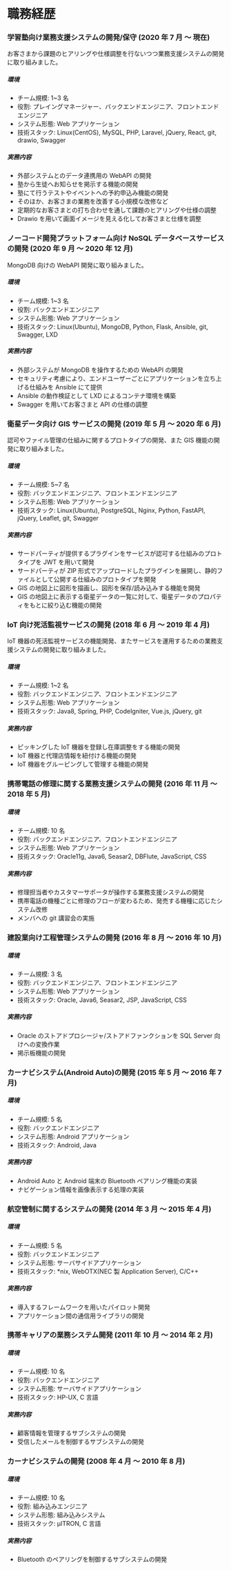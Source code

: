 # 職務経歴

### 学習塾向け業務支援システムの開発/保守 (2020 年 7 月 〜 現在)

お客さまから課題のヒアリングや仕様調整を行ないつつ業務支援システムの開発に取り組みました。

##### 環境

- チーム規模: 1~3 名
- 役割: プレイングマネージャー、バックエンドエンジニア、フロントエンドエンジニア
- システム形態: Web アプリケーション
- 技術スタック: Linux(CentOS), MySQL, PHP, Laravel, jQuery, React, git, drawio, Swagger

##### 実務内容

- 外部システムとのデータ連携用の WebAPI の開発
- 塾から生徒へお知らせを掲示する機能の開発
- 塾にて行うテストやイベントへの予約申込み機能の開発
- そのほか、お客さまの業務を改善する小規模な改修など
- 定期的なお客さまとの打ち合わせを通して課題のヒアリングや仕様の調整
- Drawio を用いて画面イメージを見える化してお客さまと仕様を調整

### ノーコード開発プラットフォーム向け NoSQL データベースサービスの開発 (2020 年 9 月 〜 2020 年 12 月)

MongoDB 向けの WebAPI 開発に取り組みました。

##### 環境

- チーム規模: 1~3 名
- 役割: バックエンドエンジニア
- システム形態: Web アプリケーション
- 技術スタック: Linux(Ubuntu), MongoDB, Python, Flask, Ansible, git, Swagger, LXD

##### 実務内容

- 外部システムが MongoDB を操作するための WebAPI の開発
- セキュリティ考慮により、エンドユーザーごとにアプリケーションを立ち上げる仕組みを Ansible にて提供
- Ansible の動作検証として LXD によるコンテナ環境を構築
- Swagger を用いてお客さまと API の仕様の調整

### 衛星データ向け GIS サービスの開発 (2019 年 5 月 〜 2020 年 6 月)

認可やファイル管理の仕組みに関するプロトタイプの開発、また GIS 機能の開発に取り組みました。

##### 環境

- チーム規模: 5~7 名
- 役割: バックエンドエンジニア、フロントエンドエンジニア
- システム形態: Web アプリケーション
- 技術スタック: Linux(Ubuntu), PostgreSQL, Nginx, Python, FastAPI, jQuery, Leaflet, git, Swagger

##### 実務内容

- サードパーティが提供するプラグインをサービスが認可する仕組みのプロトタイプを JWT を用いて開発
- サードパーティが ZIP 形式でアップロードしたプラグインを展開し、静的ファイルとして公開する仕組みのプロトタイプを開発
- GIS の地図上に図形を描画し、図形を保存/読み込みする機能を開発
- GIS の地図上に表示する衛星データの一覧に対して、衛星データのプロパティをもとに絞り込む機能の開発

### IoT 向け死活監視サービスの開発 (2018 年 6 月 〜 2019 年 4 月)

IoT 機器の死活監視サービスの機能開発、またサービスを運用するための業務支援システムの開発に取り組みました。

##### 環境

- チーム規模: 1~2 名
- 役割: バックエンドエンジニア、フロントエンドエンジニア
- システム形態: Web アプリケーション
- 技術スタック: Java8, Spring, PHP, CodeIgniter, Vue.js, jQuery, git

##### 実務内容

- ピッキングした IoT 機器を登録し在庫調整をする機能の開発
- IoT 機器と代理店情報を紐付ける機能の開発
- IoT 機器をグルーピングして管理する機能の開発

### 携帯電話の修理に関する業務支援システムの開発 (2016 年 11 月 〜 2018 年 5 月)

##### 環境

- チーム規模: 10 名
- 役割: バックエンドエンジニア、フロントエンドエンジニア
- システム形態: Web アプリケーション
- 技術スタック: Oracle11g, Java6, Seasar2, DBFlute, JavaScript, CSS

##### 実務内容

- 修理担当者やカスタマーサポータが操作する業務支援システムの開発
- 携帯電話の機種ごとに修理のフローが変わるため、発売する機種に応じたシステム改修
- メンバへの git 講習会の実施

### 建設業向け工程管理システムの開発 (2016 年 8 月 〜 2016 年 10 月)

##### 環境

- チーム規模: 3 名
- 役割: バックエンドエンジニア、フロントエンドエンジニア
- システム形態: Web アプリケーション
- 技術スタック: Oracle, Java6, Seasar2, JSP, JavaScript, CSS

##### 実務内容

- Oracle のストアドプロシージャ/ストアドファンクションを SQL Server 向けへの変換作業
- 掲示板機能の開発

### カーナビシステム(Android Auto)の開発 (2015 年 5 月 〜 2016 年 7 月)

##### 環境

- チーム規模: 5 名
- 役割: バックエンドエンジニア
- システム形態: Android アプリケーション
- 技術スタック: Android, Java

##### 実務内容

- Android Auto と Android 端末の Bluetooth ペアリング機能の実装
- ナビゲーション情報を画像表示する処理の実装

### 航空管制に関するシステムの開発 (2014 年 3 月 〜 2015 年 4 月)

##### 環境

- チーム規模: 5 名
- 役割: バックエンドエンジニア
- システム形態: サーバサイドアプリケーション
- 技術スタック: \*nix, WebOTX(NEC 製 Application Server), C/C++

##### 実務内容

- 導入するフレームワークを用いたパイロット開発
- アプリケーション間の通信用ライブラリの開発

### 携帯キャリアの業務システム開発 (2011 年 10 月 〜 2014 年 2 月)

##### 環境

- チーム規模: 10 名
- 役割: バックエンドエンジニア
- システム形態: サーバサイドアプリケーション
- 技術スタック: HP-UX, C 言語

##### 実務内容

- 顧客情報を管理するサブシステムの開発
- 受信したメールを制御するサブシステムの開発

### カーナビシステムの開発 (2008 年 4 月 〜 2010 年 8 月)

##### 環境

- チーム規模: 10 名
- 役割: 組み込みエンジニア
- システム形態: 組み込みシステム
- 技術スタック: μITRON, C 言語

##### 実務内容

- Bluetooth のペアリングを制御するサブシステムの開発
